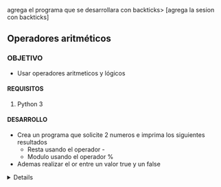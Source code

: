 agrega el programa que se desarrollara con backticks> [agrega la sesion con backticks] 
	
## Operadores aritméticos

### OBJETIVO 

- Usar operadores aritmeticos y lógicos

#### REQUISITOS 

1. Python 3

#### DESARROLLO

- Crea un programa que solicite 2 numeros e imprima los siguientes resultados
	- Resta usando el operador -
	- Modulo usando el operador %
- Ademas realizar el or entre un valor true y un false
	

<details>
	#Adquiere los datos
	print("Introduce dos numeros")
	a = input()
	b = input()

	#Convierte los datos a entero
	num1 = int(a)
	num2 = int(b)

	#Realiza las operaciones aritméticas
	print("La resta de los numeros es")
	print(num1-num2)

	print("El modulo de estos numeros es")
	print(num1%num2)

	#Compuerta OR
	dato1  = True
	dato2 = False
	print("Operacion or de un true y un false ")
	print(dato1 or dato2)
</details> 


